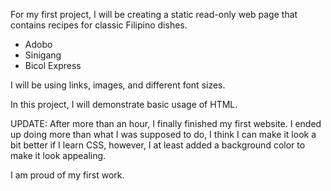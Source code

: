 For my first project, I will be creating a static read-only web page that contains recipes for classic Filipino dishes.
- Adobo
- Sinigang
- Bicol Express

I will be using links, images, and different font sizes.

In this project, I will demonstrate basic usage of HTML.

UPDATE:
After more than an hour, I finally finished my first website.
I ended up doing more than what I was supposed to do, I think I can make it look a bit better if I learn CSS, however, I at least added a background color to make it look appealing.

I am proud of my first work.

